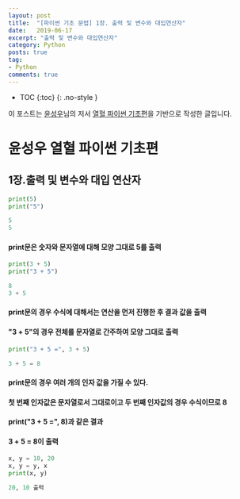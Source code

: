 ```yaml
---
layout: post
title:  "[파이썬 기초 문법] 1장. 출력 및 변수와 대입연산자"
date:   2019-06-17
excerpt: "출력 및 변수와 대입연산자"
category: Python
posts: true
tag:
- Python
comments: true
---
```


* TOC
{:toc}
{: .no-style }

<div class="center">
    이 포스트는 <a href="http://www.orentec.co.kr" target="_blank">윤성우</a>님의 저서 <a href="http://www.orentec.co.kr/booklist/PYTHON_BASIC_1/book_sub1.php" target="_blank">열혈 파이썬 기초편</a>을 기반으로 작성한 글입니다.
</div>

# 윤성우 열혈 파이썬 기초편
## 1장.출력 및 변수와 대입 연산자

~~~ python
print(5)
print("5")

5
5
~~~
####  print문은 숫자와 문자열에 대해 모양 그대로 5를 출력

~~~ python
print(3 + 5)
print("3 + 5")

8
3 + 5
~~~
####  print문의 경우 수식에 대해서는 연산을 먼저 진행한 후 결과 값을 출력
####  "3 + 5"의 경우 전체를 문자열로 간주하여 모양 그대로 출력

~~~ python
print("3 + 5 =", 3 + 5)

3 + 5 = 8
~~~
####  print문의 경우 여러 개의 인자 값을 가질 수 있다.
####  첫 번째 인자값은 문자열로서 그대로이고 두 번째 인자값의 경우 수식이므로 8
####  print("3 + 5 =", 8)과 같은 결과
####  3 + 5 = 8이 출력

~~~ python
x, y = 10, 20
x, y = y, x
print(x, y)

20, 10 출력
~~~
